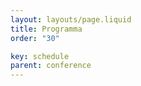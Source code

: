 ```yaml
---
layout: layouts/page.liquid
title: Programma
order: "30" 

key: schedule
parent: conference
---
```

